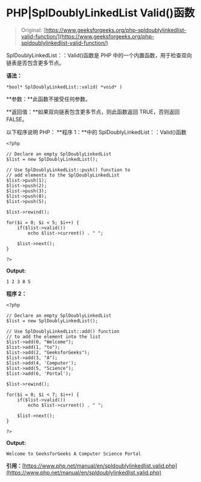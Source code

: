 # PHP|SplDoublyLinkedList Valid()函数

> Original: [https://www.geeksforgeeks.org/php-spldoublylinkedlist-valid-function/](https://www.geeksforgeeks.org/php-spldoublylinkedlist-valid-function/)

SplDoublyLinkedList：：Valid()函数是 PHP 中的一个内置函数，用于检查双向链表是否包含更多节点。

**语法：**

```
*bool* SplDoublyLinkedList::valid( *void* )
```

**参数：**此函数不接受任何参数。

**返回值：**如果双向链表包含更多节点，则此函数返回 TRUE，否则返回 FALSE。

以下程序说明 PHP：
**程序 1：**中的 SplDoublyLinkedList：：Valid()函数

```
<?php

// Declare an empty SplDoublyLinkedList 
$list = new SplDoublyLinkedList();

// Use SplDoublyLinkedList::push() function to  
// add elements to the SplDoublyLinkedList 
$list->push(1); 
$list->push(2); 
$list->push(3); 
$list->push(8); 
$list->push(5); 

$list->rewind();

for($i = 0; $i < 5; $i++) {
    if($list->valid())
        echo $list->current() . " ";

    $list->next();
}

?>
```

**Output:**

```
1 2 3 8 5

```

**程序 2：**

```
<?php

// Declare an empty SplDoublyLinkedList 
$list = new SplDoublyLinkedList();

// Use SplDoublyLinkedList::add() function
// to add the element into the list
$list->add(0, "Welcome"); 
$list->add(1, "to"); 
$list->add(2, "GeeksforGeeks"); 
$list->add(3, "A"); 
$list->add(4, 'Computer'); 
$list->add(5, "Science"); 
$list->add(6, 'Portal'); 

$list->rewind();

for($i = 0; $i < 7; $i++) {
    if($list->valid())
        echo $list->current() . " ";

    $list->next();
}

?>
```

**Output:**

```
Welcome to GeeksforGeeks A Computer Science Portal

```

**引用：**[https://www.php.net/manual/en/spldoublylinkedlist.valid.php](https://www.php.net/manual/en/spldoublylinkedlist.valid.php)